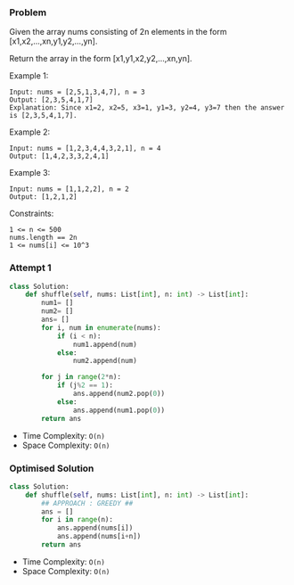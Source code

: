 ### Problem

Given the array nums consisting of 2n elements in the form [x1,x2,...,xn,y1,y2,...,yn].

Return the array in the form [x1,y1,x2,y2,...,xn,yn].

 

Example 1:
```
Input: nums = [2,5,1,3,4,7], n = 3
Output: [2,3,5,4,1,7] 
Explanation: Since x1=2, x2=5, x3=1, y1=3, y2=4, y3=7 then the answer is [2,3,5,4,1,7].
```
Example 2:
```
Input: nums = [1,2,3,4,4,3,2,1], n = 4
Output: [1,4,2,3,3,2,4,1]
```
Example 3:
```
Input: nums = [1,1,2,2], n = 2
Output: [1,2,1,2]
```

Constraints:
```
1 <= n <= 500
nums.length == 2n
1 <= nums[i] <= 10^3
```

### Attempt 1

```py
class Solution:
    def shuffle(self, nums: List[int], n: int) -> List[int]:
        num1= []
        num2= []
        ans= []
        for i, num in enumerate(nums):
            if (i < n):
                num1.append(num)
            else:
                num2.append(num)

        for j in range(2*n):
            if (j%2 == 1):
                ans.append(num2.pop(0))
            else: 
                ans.append(num1.pop(0))
        return ans
```

- Time Complexity: `O(n)`
- Space Complexity: `O(n)`

### Optimised Solution

```py
class Solution:
    def shuffle(self, nums: List[int], n: int) -> List[int]:
        ## APPROACH : GREEDY ##
        ans = []
        for i in range(n):
            ans.append(nums[i])
            ans.append(nums[i+n])
        return ans
```
- Time Complexity: `O(n)`
- Space Complexity: `O(n)`